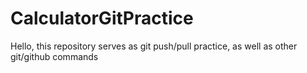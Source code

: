 # CalculatorGitPractice
Hello, this repository serves as git push/pull practice, as well as other git/github commands

